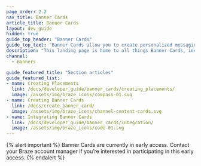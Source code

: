 ```yaml
---
page_order: 2.2
nav_title: Banner Cards
article_title: Banner Cards
layout: dev_guide
hidden: true
guide_top_header: "Banner Cards"
guide_top_text: "Banner Cards allow you to create personalized messaging for your users all while extending the reach of other channels, such as email or push notifications."
description: "This landing page is home to all things Banner Cards, including articles on how to create and use Banner Cards."
channel:
  - Banners

guide_featured_title: "Section articles"
guide_featured_list:
- name: Creating Placements
  link: /docs/developer_guide/banner_cards/creating_placements/
  image: /assets/img/braze_icons/compass-01.svg
- name: Creating Banner Cards
  link: /docs/create_banner_card/
  image: /assets/img/braze_icons/channel-content-cards.svg
- name: Integrating Banner Cards
  link: /docs/developer_guide/banner_cards/integration/
  image: /assets/img/braze_icons/code-01.svg
---
```


{% alert important %}
Banner Cards are currently in early access. Contact your Braze account manager if you’re interested in participating in this early access.
{% endalert %}
